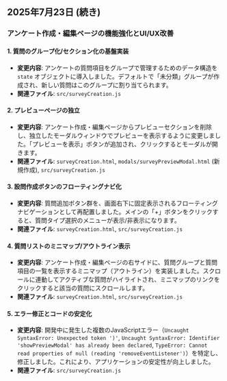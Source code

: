 ## 2025年7月23日 (続き)

### アンケート作成・編集ページの機能強化とUI/UX改善

#### 1. 質問のグループ化/セクション化の基盤実装
-   **変更内容**: アンケートの質問項目をグループで管理するためのデータ構造を `state` オブジェクトに導入しました。デフォルトで「未分類」グループが作成され、新しい質問はこのグループに割り当てられます。
-   **関連ファイル**: `src/surveyCreation.js`

#### 2. プレビューページの独立
-   **変更内容**: アンケート作成・編集ページからプレビューセクションを削除し、独立したモーダルウィンドウでプレビューを表示するように変更しました。「プレビューを表示」ボタンが追加され、クリックするとモーダルが開きます。
-   **関連ファイル**: `surveyCreation.html`, `modals/surveyPreviewModal.html` (新規作成), `src/surveyCreation.js`

#### 3. 設問作成ボタンのフローティングナビ化
-   **変更内容**: 質問追加ボタン群を、画面右下に固定表示されるフローティングナビゲーションとして再配置しました。メインの「+」ボタンをクリックすると、質問タイプ選択のメニューが表示/非表示になります。
-   **関連ファイル**: `surveyCreation.html`, `src/surveyCreation.js`

#### 4. 質問リストのミニマップ/アウトライン表示
-   **変更内容**: アンケート作成・編集ページの右サイドに、質問グループと質問項目の一覧を表示するミニマップ（アウトライン）を実装しました。スクロールに連動してアクティブな質問がハイライトされ、ミニマップのリンクをクリックすると該当の質問にスクロールします。
-   **関連ファイル**: `surveyCreation.html`, `src/surveyCreation.js`

#### 5. エラー修正とコードの安定化
-   **変更内容**: 開発中に発生した複数のJavaScriptエラー（`Uncaught SyntaxError: Unexpected token ')'`, `Uncaught SyntaxError: Identifier 'showPreviewModal' has already been declared`, `TypeError: Cannot read properties of null (reading 'removeEventListener')`）を特定し、修正しました。これにより、アプリケーションの安定性が向上しました。
-   **関連ファイル**: `src/surveyCreation.js`